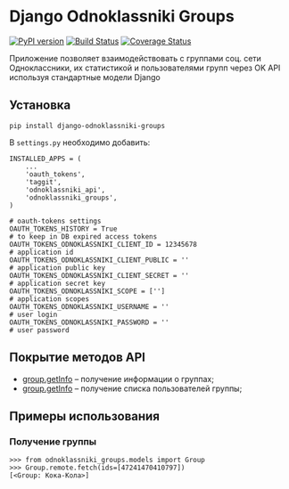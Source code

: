 Django Odnoklassniki Groups
===========================

[![PyPI version](https://badge.fury.io/py/django-odnoklassniki-groups.png)](http://badge.fury.io/py/django-odnoklassniki-groups) [![Build Status](https://travis-ci.org/ramusus/django-odnoklassniki-groups.png?branch=master)](https://travis-ci.org/ramusus/django-odnoklassniki-groups) [![Coverage Status](https://coveralls.io/repos/ramusus/django-odnoklassniki-groups/badge.png?branch=master)](https://coveralls.io/r/ramusus/django-odnoklassniki-groups)

Приложение позволяет взаимодействовать с группами соц. сети Одноклассники, их статистикой и пользователями групп через OK API используя стандартные модели Django

Установка
---------

    pip install django-odnoklassniki-groups

В `settings.py` необходимо добавить:

    INSTALLED_APPS = (
        ...
        'oauth_tokens',
        'taggit',
        'odnoklassniki_api',
        'odnoklassniki_groups',
    )

    # oauth-tokens settings
    OAUTH_TOKENS_HISTORY = True                                             # to keep in DB expired access tokens
    OAUTH_TOKENS_ODNOKLASSNIKI_CLIENT_ID = 12345678                         # application id
    OAUTH_TOKENS_ODNOKLASSNIKI_CLIENT_PUBLIC = ''                           # application public key
    OAUTH_TOKENS_ODNOKLASSNIKI_CLIENT_SECRET = ''                           # application secret key
    OAUTH_TOKENS_ODNOKLASSNIKI_SCOPE = ['']                                 # application scopes
    OAUTH_TOKENS_ODNOKLASSNIKI_USERNAME = ''                                # user login
    OAUTH_TOKENS_ODNOKLASSNIKI_PASSWORD = ''                                # user password

Покрытие методов API
--------------------

* [group.getInfo](http://apiok.ru/wiki/display/api/group.getInfo) – получение информации о группах;
* [group.getInfo](http://apiok.ru/wiki/display/api/group.getMembers) – получение списка пользователей группы;

Примеры использования
---------------------

### Получение группы

    >>> from odnoklassniki_groups.models import Group
    >>> Group.remote.fetch(ids=[47241470410797])
    [<Group: Кока-Кола>]